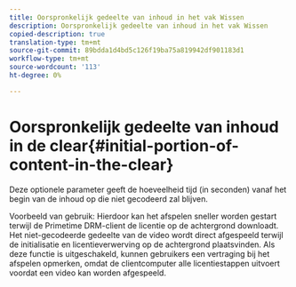 ```yaml
---
title: Oorspronkelijk gedeelte van inhoud in het vak Wissen
description: Oorspronkelijk gedeelte van inhoud in het vak Wissen
copied-description: true
translation-type: tm+mt
source-git-commit: 89bdda1d4bd5c126f19ba75a819942df901183d1
workflow-type: tm+mt
source-wordcount: '113'
ht-degree: 0%

---
```



# Oorspronkelijk gedeelte van inhoud in de clear{#initial-portion-of-content-in-the-clear}

Deze optionele parameter geeft de hoeveelheid tijd (in seconden) vanaf het begin van de inhoud op die niet gecodeerd zal blijven.

Voorbeeld van gebruik: Hierdoor kan het afspelen sneller worden gestart terwijl de Primetime DRM-client de licentie op de achtergrond downloadt. Het niet-gecodeerde gedeelte van de video wordt direct afgespeeld terwijl de initialisatie en licentieverwerving op de achtergrond plaatsvinden. Als deze functie is uitgeschakeld, kunnen gebruikers een vertraging bij het afspelen opmerken, omdat de clientcomputer alle licentiestappen uitvoert voordat een video kan worden afgespeeld.
